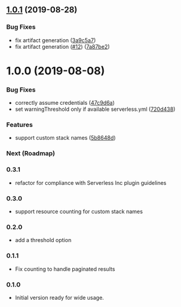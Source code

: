## [1.0.1](https://github.com/drexler/serverless-cloudformation-resource-counter/compare/v1.0.0...v1.0.1) (2019-08-28)


### Bug Fixes

* fix artifact generation ([3a9c5a7](https://github.com/drexler/serverless-cloudformation-resource-counter/commit/3a9c5a7))
* fix artifact generation ([#12](https://github.com/drexler/serverless-cloudformation-resource-counter/issues/12)) ([7a87be2](https://github.com/drexler/serverless-cloudformation-resource-counter/commit/7a87be2))

# 1.0.0 (2019-08-08)


### Bug Fixes

* correctly assume credentials ([47c9d6a](https://github.com/drexler/serverless-cloudformation-resource-counter/commit/47c9d6a))
* set warningThreshold only if available serverless.yml ([720d438](https://github.com/drexler/serverless-cloudformation-resource-counter/commit/720d438))


### Features

* support custom stack names ([5b8648d](https://github.com/drexler/serverless-cloudformation-resource-counter/commit/5b8648d))

### Next (Roadmap)

### 0.3.1

-   refactor for compliance with Serverless Inc plugin guidelines

### 0.3.0

-   support resource counting for custom stack names

### 0.2.0

-   add a threshold option

### 0.1.1

-   Fix counting to handle paginated results

### 0.1.0

-   Initial version ready for wide usage.
